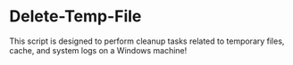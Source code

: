 # Delete-Temp-File
This script is designed to perform cleanup tasks related to temporary files, cache, and system logs on a Windows machine!

